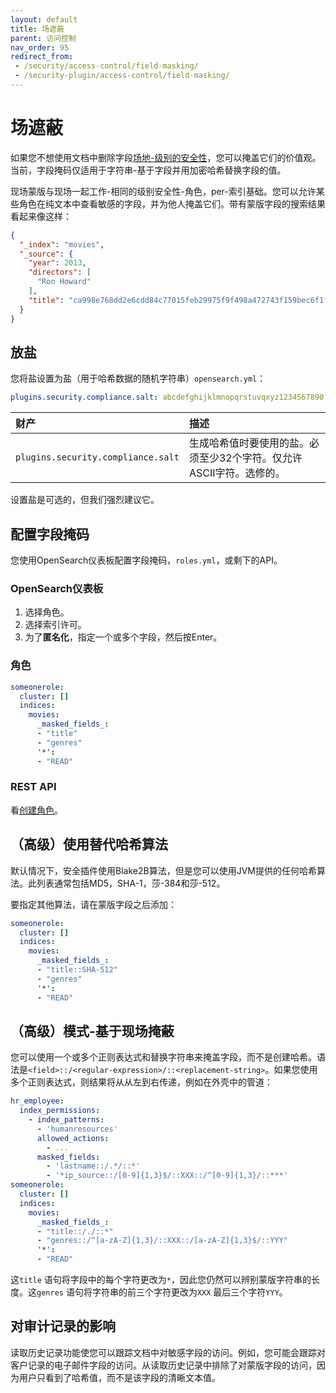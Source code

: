 ```yaml
---
layout: default
title: 场遮蔽
parent: 访问控制
nav_order: 95
redirect_from:
 - /security/access-control/field-masking/
 - /security-plugin/access-control/field-masking/
---
```


# 场遮蔽

如果您不想使用文档中删除字段[场地-级别的安全性]({{site.url}}{{site.baseurl}}/security/access-control/field-level-security/)，您可以掩盖它们的价值观。当前，字段掩码仅适用于字符串-基于字段并用加密哈希替换字段的值。

现场蒙版与现场一起工作-相同的级别安全性-角色，per-索引基础。您可以允许某些角色在纯文本中查看敏感的字段，并为他人掩盖它们。带有蒙版字段的搜索结果看起来像这样：

```json
{
  "_index": "movies",
  "_source": {
    "year": 2013,
    "directors": [
      "Ron Howard"
    ],
    "title": "ca998e768dd2e6cdd84c77015feb29975f9f498a472743f159bec6f1f1db109e"
  }
}
```


## 放盐

您将盐设置为盐（用于哈希数据的随机字符串）`opensearch.yml`：

```yml
plugins.security.compliance.salt: abcdefghijklmnopqrstuvqxyz1234567890
```

财产| 描述
:--- | :---
`plugins.security.compliance.salt` | 生成哈希值时要使用的盐。必须至少32个字符。仅允许ASCII字符。选修的。

设置盐是可选的，但我们强烈建议它。


## 配置字段掩码

您使用OpenSearch仪表板配置字段掩码，`roles.yml`，或剩下的API。

### OpenSearch仪表板

1. 选择角色。
1. 选择索引许可。
1. 为了**匿名化**，指定一个或多个字段，然后按Enter。


### 角色

```yml
someonerole:
  cluster: []
  indices:
    movies:
      _masked_fields_:
      - "title"
      - "genres"
      '*':
      - "READ"
```


### REST API

看[创建角色]({{site.url}}{{site.baseurl}}/security/access-control/api/#create-role)。


## （高级）使用替代哈希算法

默认情况下，安全插件使用Blake2B算法，但是您可以使用JVM提供的任何哈希算法。此列表通常包括MD5，SHA-1，莎-384和莎-512。

要指定其他算法，请在蒙版字段之后添加：

```yml
someonerole:
  cluster: []
  indices:
    movies:
      _masked_fields_:
      - "title::SHA-512"
      - "genres"
      '*':
      - "READ"
```


## （高级）模式-基于现场掩蔽

您可以使用一个或多个正则表达式和替换字符串来掩盖字段，而不是创建哈希。语法是`<field>::/<regular-expression>/::<replacement-string>`。如果您使用多个正则表达式，则结果将从从左到右传递，例如在外壳中的管道：

```yml
hr_employee:
  index_permissions:
    - index_patterns:
      - 'humanresources'
      allowed_actions:
        - ...
      masked_fields:
        - 'lastname::/.*/::*'
        - '*ip_source::/[0-9]{1,3}$/::XXX::/^[0-9]{1,3}/::***'
someonerole:
  cluster: []
  indices:
    movies:
      _masked_fields_:
      - "title::/./::*"
      - "genres::/^[a-zA-Z]{1,3}/::XXX::/[a-zA-Z]{1,3}$/::YYY"
      '*':
      - "READ"

```

这`title` 语句将字段中的每个字符更改为`*`，因此您仍然可以辨别蒙版字符串的长度。这`genres` 语句将字符串的前三个字符更改为`XXX` 最后三个字符`YYY`。


## 对审计记录的影响

读取历史记录功能使您可以跟踪文档中对敏感字段的访问。例如，您可能会跟踪对客户记录的电子邮件字段的访问。从读取历史记录中排除了对蒙版字段的访问，因为用户只看到了哈希值，而不是该字段的清晰文本值。

